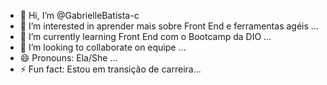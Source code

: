 - 👋 Hi, I’m @GabrielleBatista-c
- 👀 I’m interested in aprender mais sobre Front End e ferramentas agéis ...
- 🌱 I’m currently learning Front End com o Bootcamp da DIO  ...
- 💞️ I’m looking to collaborate on equipe ...
- 😄 Pronouns: Ela/She ...
- ⚡ Fun fact: Estou em transição de carreira...

<!---
GabrielleBatista-c/GabrielleBatista-c is a ✨ special ✨ repository because its `README.md` (this file) appears on your GitHub profile.
You can click the Preview link to take a look at your changes.
--->
